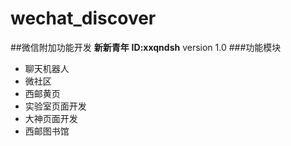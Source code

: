 # wechat_discover
##微信附加功能开发
**新新青年**
**ID:xxqndsh**
version 1.0
###功能模块
- 聊天机器人
- 微社区
- 西邮黄页
- 实验室页面开发
- 大神页面开发
- 西邮图书馆
